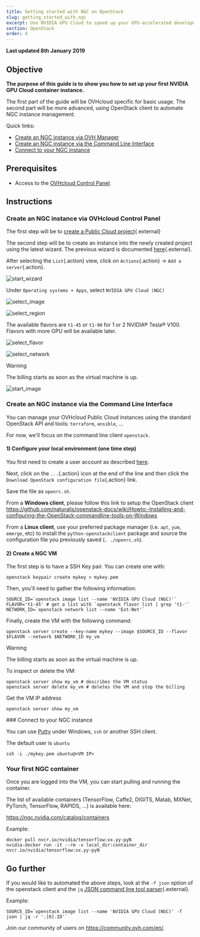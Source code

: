 ```yaml
---
title: Getting started with NGC on OpenStack
slug: getting_started_with_ngc
excerpt: Use NVIDIA GPU Cloud to speed up your GPU-accelerated development
section: OpenStack
order: 4
---
```


**Last updated 8th January 2019**

## Objective

**The purpose of this guide is to show you how to set up your first NVIDIA GPU Cloud container instance.**

The first part of the guide will be OVHcloud specific for basic usage. The second part will be more advanced, using OpenStack client to automate NGC instance management.

Quick links:

- <a href='#via_manager'>Create an NGC instance via OVH Manager</a>
- <a href='#via_cli'>Create an NGC instance via the Command Line Interface</a>
- <a href='#connect_vm'>Connect to your NGC instance</a>

## Prerequisites

* Access to the [OVHcloud Control Panel](https://www.ovh.com/auth/?action=gotomanager). 

## Instructions


### Create an NGC instance via OVHcloud Control Panel


The first step will be to [create a Public Cloud project](../get-started-with-a-public-cloud-instance/){.external}

The second step will be to create an instance into the newly created project using the latest wizard. The previous wizard is documented [here](../create_an_instance_in_your_ovh_customer_account/){.external}.

After selecting the `List`{.action} view, click on `Actions`{.action} -> `Add a server`{.action}.

![start_wizard](images/step_0.jpg)

Under `Operating systems + Apps`, select `NVIDIA GPU Cloud (NGC)`

![select_image](images/step_10.jpg)

![select_region](images/step_20.jpg)

The available flavors are `t1-45` or `t1-90` for 1 or 2 NVIDIA® Tesla® V100. Flavors with more GPU will be available later.

![select_flavor](images/step_30.jpg)

![select_network](images/step_40.jpg)

> [!warning]
>
> The billing starts as soon as the virtual machine is up.
>

![start_image](images/step_50.jpg)

### Create an NGC instance via the Command Line Interface


You can manage your OVHcloud Public Cloud instances using the standard OpenStack API and tools: `terraform`, `ansible`, ...

For now, we'll focus on the command line client `openstack`.

#### 1) Configure your local environment (one time step)

You first need to create a user account as described [here](../configure_user_access_to_horizon/).

Next, click on the `...`{.action} icon at the end of the line and then click the `Download OpenStack configuration file`{.action} link.

Save the file as `openrc.sh`.

From a **Windows client**, please follow this link to setup the OpenStack client <https://github.com/naturalis/openstack-docs/wiki/Howto:-Installing-and-configuring-the-OpenStack-commandline-tools-on-Windows>

From a **Linux client**, use your preferred package manager (i.e. `apt`, `yum`, `emerge`, etc) to install the `python-openstackclient` package and source the configuration file you previously saved (`. ./openrc.sh`).

#### 2) Create a NGC VM

The first step is to have a SSH Key pair. You can create one with:

```shell
openstack keypair create mykey > mykey.pem
```

Then, you'll need to gather the following information:

```shell
SOURCE_ID=`openstack image list --name 'NVIDIA GPU Cloud (NGC)'`
FLAVOR='t1-45' # get a list with `openstack flavor list | grep 't1-'`
NETWORK_ID=`openstack network list --name 'Ext-Net'`
```

Finally, create the VM with the following command:

```shell
openstack server create --key-name mykey --image $SOURCE_ID --flavor $FLAVOR --network $NETWORK_ID my_vm
```

> [!warning]
>
> The billing starts as soon as the virtual machine is up.
>

To inspect or delete the VM:

```shell
openstack server show my_vm # describes the VM status
openstack server delete my_vm # deletes the VM and stop the billing
```

Get the VM IP address

```shell
openstack server show my_vm
```

<a id='connect_vm'>
### Connect to your NGC instance
</a>

You can use [Putty](https://www.putty.org/) under Windows, `ssh` or another SSH client.

The default user is `ubuntu`

```shell
ssh -i ./mykey.pem ubuntu@<VM IP>
```

### Your first NGC container

Once you are logged into the VM, you can start pulling and running the container.

The list of available containers (TensorFlow, Caffe2, DIGITS, Matab, MXNet, PyTorch, TensorFlow, RAPIDS, ...) is available here:

<https://ngc.nvidia.com/catalog/containers>

Example:

```shell
docker pull nvcr.io/nvidia/tensorflow:xx.yy-pyN
nvidia-docker run -it --rm -v local_dir:container_dir nvcr.io/nvidia/tensorflow:xx.yy-pyN
```

<!--
Please click the link below to see an example of semantic segmentation with NVIDIA DIGITS:

<https://github.com/NVIDIA/DIGITS/tree/master/examples/semantic-segmentation>

```shell
docker pull nvcr.io/nvidia/digits:18.11-tensorflow
docker run -p 8888:5000 nvcr.io/nvidia/digits:18.11-tensorflow
```

Then navigate to `http://your_vm_ip:8888`. 

Please click the link below for more options and explanations:

<https://ngc.nvidia.com/catalog/containers/nvidia%2Fdigits>.
-->

## Go further

If you would like to automated the above steps, look at the `-f json` option of the openstack client and the `jq` [JSON command line tool parser](https://stedolan.github.io/jq/manual/){.external}.

Example:

```shell
SOURCE_ID=`openstack image list --name 'NVIDIA GPU Cloud (NGC)' -f json | jq -r '.[0].ID'`
```

Join our community of users on <https://community.ovh.com/en/>.
